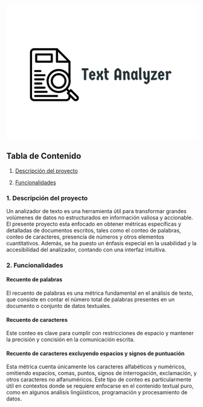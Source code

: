 ![Portada creada para el readme](<Text Analyzer.png>)

## Tabla de Contenido

1. [Descripción del proyecto](#descripción-del-proyecto)

2. [Funcionalidades](#Funcionalidades)


### 1. Descripción del proyecto

Un analizador de texto es una herramienta útil para transformar grandes volúmenes de datos no estructurados en información valiosa y accionable. El presente proyecto esta enfocado en obtener métricas específicas y detalladas de documentos escritos, tales como el conteo de palabras, conteo de caracteres, presencia de números y otros elementos cuantitativos. 
Además, se ha puesto un énfasis especial en la usabilidad y la accesibilidad del analizador, contando con una interfaz intuitiva.

### 2. Funcionalidades 

#### Recuento de palabras 
El recuento de palabras es una métrica fundamental en el análisis de texto, que consiste en contar el número total de palabras presentes en un documento o conjunto de datos textuales.

#### Recuento de caracteres
Este conteo es clave para cumplir con restricciones de espacio y mantener la precisión y concisión en la comunicación escrita.

#### Recuento de caracteres excluyendo espacios y signos de puntuación
 Esta métrica cuenta únicamente los caracteres alfabéticos y numéricos, omitiendo espacios, comas, puntos, signos de interrogación, exclamación, y otros caracteres no alfanuméricos. Este tipo de conteo es particularmente útil en contextos donde se requiere enfocarse en el contenido textual puro, como en algunos análisis lingüísticos, programación y procesamiento de datos. 